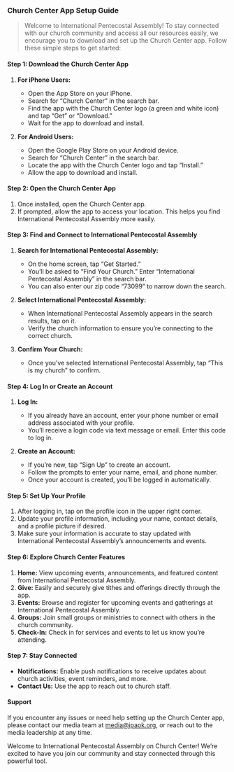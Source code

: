 ### Church Center App Setup Guide

> Welcome to International Pentecostal Assembly! To stay connected with our church community and access all our resources easily, we encourage you to download and set up the Church Center app. Follow these simple steps to get started:

#### **Step 1: Download the Church Center App**
1. **For iPhone Users:**
   - Open the App Store on your iPhone.
   - Search for “Church Center” in the search bar.
   - Find the app with the Church Center logo (a green and white icon) and tap “Get” or “Download.”
   - Wait for the app to download and install.

2. **For Android Users:**
   - Open the Google Play Store on your Android device.
   - Search for “Church Center” in the search bar.
   - Locate the app with the Church Center logo and tap “Install.”
   - Allow the app to download and install.


#### **Step 2: Open the Church Center App**
1. Once installed, open the Church Center app.
2. If prompted, allow the app to access your location. This helps you find International Pentecostal Assembly more easily.


#### **Step 3: Find and Connect to International Pentecostal Assembly**
1. **Search for International Pentecostal Assembly:**
   - On the home screen, tap “Get Started.”
   - You’ll be asked to “Find Your Church.” Enter “International Pentecostal Assembly” in the search bar.
   - You can also enter our zip code “73099” to narrow down the search.

2. **Select International Pentecostal Assembly:**
   - When International Pentecostal Assembly appears in the search results, tap on it.
   - Verify the church information to ensure you’re connecting to the correct church.

3. **Confirm Your Church:**
   - Once you’ve selected International Pentecostal Assembly, tap “This is my church” to confirm.


#### **Step 4: Log In or Create an Account**
1. **Log In:**
   - If you already have an account, enter your phone number or email address associated with your profile.
   - You’ll receive a login code via text message or email. Enter this code to log in.

2. **Create an Account:**
   - If you’re new, tap “Sign Up” to create an account.
   - Follow the prompts to enter your name, email, and phone number.
   - Once your account is created, you’ll be logged in automatically.


#### **Step 5: Set Up Your Profile**
1. After logging in, tap on the profile icon in the upper right corner.
2. Update your profile information, including your name, contact details, and a profile picture if desired.
3. Make sure your information is accurate to stay updated with International Pentecostal Assembly’s announcements and events.


#### **Step 6: Explore Church Center Features**
1. **Home:** View upcoming events, announcements, and featured content from International Pentecostal Assembly.
2. **Give:** Easily and securely give tithes and offerings directly through the app.
3. **Events:** Browse and register for upcoming events and gatherings at International Pentecostal Assembly.
4. **Groups:** Join small groups or ministries to connect with others in the church community.
5. **Check-In:** Check in for services and events to let us know you’re attending.


#### **Step 7: Stay Connected**
- **Notifications:** Enable push notifications to receive updates about church activities, event reminders, and more.
- **Contact Us:** Use the app to reach out to church staff.


#### **Support**
If you encounter any issues or need help setting up the Church Center app, please contact our media team at [media@ipaok.org](mailto:media@ipaok.org), or reach out to the media leadership at any time.


Welcome to International Pentecostal Assembly on Church Center! We’re excited to have you join our community and stay connected through this powerful tool.